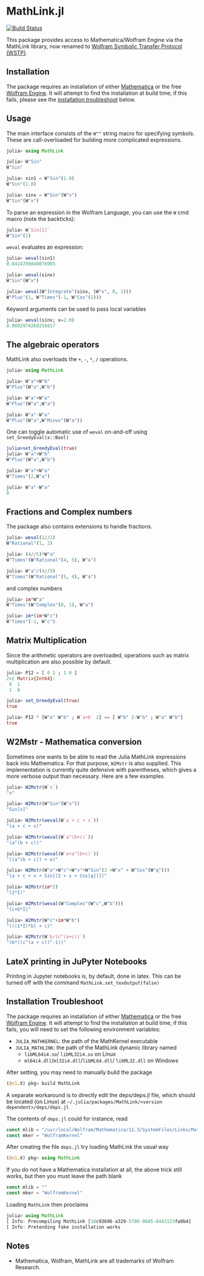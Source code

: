 # MathLink.jl

[![Build Status](https://travis-ci.org/JuliaInterop/MathLink.jl.svg?branch=master)](https://travis-ci.org/JuliaInterop/MathLink.jl)

This package provides access to Mathematica/Wolfram Engine via the MathLink library, now renamed to [Wolfram Symbolic Transfer Protocol (WSTP)](https://www.wolfram.com/wstp/). 

## Installation

The package requires an installation of either [Mathematica](http://www.wolfram.com/mathematica/) or the free [Wolfram Engine](https://www.wolfram.com/engine/). It will attempt to find the installation at build time; if this fails, please see the [installation troubleshoot](#installation-troubleshoot) below.
 
 
## Usage

The main interface consists of the `W""` string macro for specifying symbols. These are call-overloaded for building more complicated expressions. 

```julia
julia> using MathLink

julia> W"Sin"
W"Sin"

julia> sin1 = W"Sin"(1.0)
W"Sin"(1.0)

julia> sinx = W"Sin"(W"x")
W"Sin"(W"x")
```

To parse an expression in the Wolfram Language, you can use the `W` cmd macro (note the backticks):
```julia
julia> W`Sin[1]`
W"Sin"(1)
```

`weval` evaluates an expression:
```julia
julia> weval(sin1)
0.8414709848078965

julia> weval(sinx)
W"Sin"(W"x")

julia> weval(W"Integrate"(sinx, (W"x", 0, 1)))
W"Plus"(1, W"Times"(-1, W"Cos"(1)))
```

Keyword arguments can be used to pass local variables
```julia
julia> weval(sinx; x=2.0)
0.9092974268256817
```

## The algebraic operators

MathLink also overloads the `+`, `-`, `*`, `/`  operations.

```julia
julia> using MathLink

julia> W"a"+W"b"
W"Plus"(W"a",W"b")

julia> W"a"+W"a"
W"Plus"(W"a",W"a")

julia> W"a"-W"a"
W"Plus"(W"a",W"Minus"(W"a"))
```

One can toggle automatic use of `weval`  on-and-off using `set_GreedyEval(x::Bool)`

```julia
julia>set_GreedyEval(true)
julia> W"a"+W"b"
W"Plus"(W"a",W"b")

julia> W"a"+W"a"
W"Times"(2,W"a")

julia> W"a"-W"a"
0
```


## Fractions and Complex numbers
 
The package also contains extensions to handle fractions.

```julia
julia> weval(1//2)
W"Rational"(1, 2)

julia> (4//5)*W"a"
W"Times"(W"Rational"(4, 5), W"a")

julia> W"a"/(4//5)
W"Times"(W"Rational"(5, 4), W"a")
```

and complex numbers

```julia
julia> im*W"a"
W"Times"(W"Complex"(0, 1), W"a")

julia> im*(im*W"c")
W"Times"(-1, W"c")
```


## Matrix Multiplication
Since the arithmetic operators are overloaded, operations such as matrix multiplication are also possible by default.

```julia
julia> P12 = [ 0 1 ; 1 0 ]
2×2 Matrix{Int64}:
 0  1
 1  0

julia> set_GreedyEval(true)
true

julia> P12 * [W"a" W"b" ; W`a+b` 2] == [ W"b" 2-W"b" ; W"a" W"b"]
true
```


## W2Mstr - Mathematica conversion
Sometimes one wants to be able to read the Julia MathLink expressions back into Mathematica. For that purpose, `W2Mstr` is also supplied. This implementation is currently quite defensive with parentheses, which gives a more verbose output than necessary. Here are a few examples

```julia
julia> W2Mstr(W`x`)
"x"

julia> W2Mstr(W"Sin"(W"x"))
"Sin[x]"

julia> W2Mstr(weval(W`a + c + v`))
"(a + c + v)"

julia> W2Mstr(weval(W`a^(b+c)`))
"(a^(b + c))"

julia> W2Mstr(weval(W`e+a^(b+c)`))
"((a^(b + c)) + e)"

julia> W2Mstr(W"a"+W"c"+W"v"+W"Sin"(2 +W"x" + W"Cos"(W"q")))
"(a + c + v + Sin[(2 + x + Cos[q])])"

julia> W2Mstr(im*2)
"(2*I)"

julia> W2Mstr(weval(W"Complex"(W"c",W"b")))
"(c+b*I)"

julia> W2Mstr(W"c"+im*W"b")
"(((1*I)*b) + c)"

julia> W2Mstr(W`b/(c^(a+c))`)
"(b*((c^(a + c))^-1))"
```


## LateX printing in JuPyter Notebooks
Printing in Jupyter notebooks is, by default, done in latex.
This can be turned off with the command `MathLink.set_texOutput(false)`

## Installation Troubleshoot
The package requires an installation of either [Mathematica](http://www.wolfram.com/mathematica/) or the free [Wolfram Engine](https://www.wolfram.com/engine/). It will attempt to find the installation at build time; if this fails, you will need to set the following environment variables:
- `JULIA_MATHKERNEL`: the path of the MathKernel executable
- `JULIA_MATHLINK`: the path of the MathLink dynamic library named
  - `libML64i4.so`/ `libML32i4.so` on Linux
  - `ml64i4.dll`/`ml32i4.dll`/`libML64.dll`/ `libML32.dll` on Windows

After setting, you may need to manually build the package
```julia
(@v1.X) pkg> build MathLink
```
 
A separate workaround is to directly edit the deps/deps.jl file, which should be located (on Linux) at `~/.julia/packages/MathLink/<version dependent>/deps/deps.jl`
 
The contents of `deps.jl` could for instance, read
```julia
const mlib = "/usr/local/Wolfram/Mathematica/11.3/SystemFiles/Links/MathLink/DeveloperKit/Linux-x86-64/CompilerAdditions/libML64i4"
const mker = "WolframKernel"
```
After creating the file `deps.jl` try loading MathLink the usual way
```julia
(@v1.X) pkg> using MathLink
```
If you do not have a Mathematica installation at all, the above trick still works, but then you must leave the path blank 
```julia
const mlib = ""
const mker = "WolframKernel"
```
Loading `MathLink` then proclaims
```julia
julia> using MathLink
[ Info: Precompiling MathLink [18c93696-a329-5786-9845-8443133fa0b4]
[ Info: Pretending fake installation works
```


## Notes

- Mathematica, Wolfram, MathLink are all trademarks of Wolfram Research.
